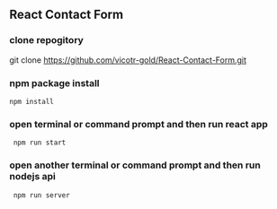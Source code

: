 
## React Contact Form

### clone repogitory 

git clone https://github.com/vicotr-gold/React-Contact-Form.git

### npm package install

` npm install `

### open terminal or command prompt and then run react app

` npm run start` 

### open another terminal or command prompt and then run nodejs api

` npm run server`